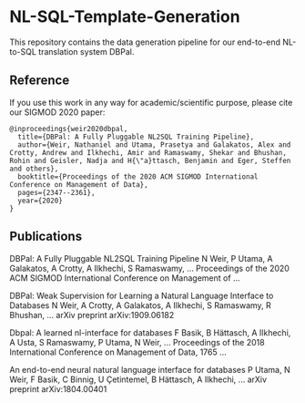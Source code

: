 # NL-SQL-Template-Generation
This repository contains the data generation pipeline for our end-to-end NL-to-SQL translation system DBPal.

## Reference

If you use this work in any way for academic/scientific purpose, please cite our SIGMOD 2020 paper:

```
@inproceedings{weir2020dbpal,
  title={DBPal: A Fully Pluggable NL2SQL Training Pipeline},
  author={Weir, Nathaniel and Utama, Prasetya and Galakatos, Alex and Crotty, Andrew and Ilkhechi, Amir and Ramaswamy, Shekar and Bhushan, Rohin and Geisler, Nadja and H{\"a}ttasch, Benjamin and Eger, Steffen and others},
  booktitle={Proceedings of the 2020 ACM SIGMOD International Conference on Management of Data},
  pages={2347--2361},
  year={2020}
}
```

## Publications

DBPal: A Fully Pluggable NL2SQL Training Pipeline
N Weir, P Utama, A Galakatos, A Crotty, A Ilkhechi, S Ramaswamy, ...
Proceedings of the 2020 ACM SIGMOD International Conference on Management of …

DBPal: Weak Supervision for Learning a Natural Language Interface to Databases
N Weir, A Crotty, A Galakatos, A Ilkhechi, S Ramaswamy, R Bhushan, ...
arXiv preprint arXiv:1909.06182

Dbpal: A learned nl-interface for databases
F Basik, B Hättasch, A Ilkhechi, A Usta, S Ramaswamy, P Utama, N Weir, ...
Proceedings of the 2018 International Conference on Management of Data, 1765 …

An end-to-end neural natural language interface for databases
P Utama, N Weir, F Basik, C Binnig, U Çetintemel, B Hättasch, A Ilkhechi, ...
arXiv preprint arXiv:1804.00401
